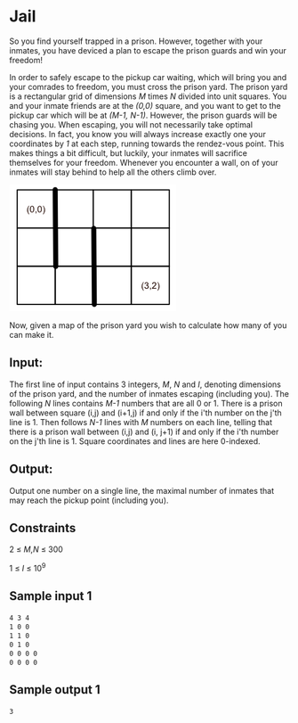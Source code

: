 # Jail

So you find yourself trapped in a prison.
However, together with your inmates, you have deviced a plan to escape the prison guards and win your freedom!

In order to safely escape to the pickup car waiting, which will bring you and your comrades to freedom, you must cross the prison yard.
The prison yard is a rectangular grid of dimensions _M_ times _N_ divided into unit squares.
You and your inmate friends are at the _(0,0)_ square, and you want to get to the pickup car which will be at _(M-1, N-1)_.
However, the prison guards will be chasing you.
When escaping, you will not necessarily take optimal decisions.
In fact, you know you will always increase exactly one your coordinates by _1_ at each step, running towards the rendez-vous point.
This makes things a bit difficult, but luckily, your inmates will sacrifice themselves for your freedom.
Whenever you encounter a wall, on of your inmates will stay behind to help all the others climb over.

![](../images/hedge2.png)

Now, given a map of the prison yard you wish to calculate how many of you can make it.

## Input:
The first line of input contains 3 integers, _M_, _N_ and _I_, denoting dimensions of the prison yard, and the number of inmates escaping (including you).
The following _N_ lines contains _M-1_ numbers that are all 0 or 1.
There is a prison wall between square (i,j) and (i+1,j) if and only if the i'th number on the j'th line is 1.
Then follows _N-1_ lines with _M_ numbers on each line, telling that there is a prison wall between (i,j) and (i, j+1) if and only if the i'th number on the j'th line is 1.
Square coordinates and lines are here 0-indexed.

## Output:
Output one number on a single line, the maximal number of inmates that may reach the pickup point (including you).

## Constraints
2 &le; _M_,_N_ &le; 300  

1 &le; _I_ &le; 10<sup>9</sup>

## Sample input 1
```
4 3 4  
1 0 0  
1 1 0  
0 1 0  
0 0 0 0  
0 0 0 0  
```

## Sample output 1
```
3  
```




